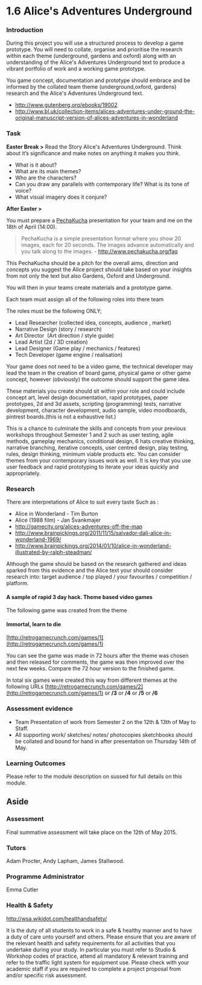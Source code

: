 # 1.6 Alice's Adventures Underground

### Introduction 

During this project you will use a structured process to develop a game prototype. You will need to collate, organise and prioritise the research within each theme (underground, gardens and oxford) along with an understanding of the Alice's Adventures Underground text to produce a vibrant portfolio of work and a working game prototype.

You game concept, documentation and prototype should embrace and be informed by the collated team theme (underground,oxford, gardens) research and the Alice's Adventures Underground text.

- http://www.gutenberg.org/ebooks/19002
- http://www.bl.uk/collection-items/alices-adventures-under-ground-the-original-manuscript-version-of-alices-adventures-in-wonderland


### Task  

**Easter Break >**  Read the Story Alice's Adventures Underground. Think about it’s significance and make notes on anything it makes you think. 

- What is it about? 
- What are its main themes? 
- Who are the characters? 
- Can you draw any parallels with contemporary life? What is its tone of voice? 
- What visual imagery does it conjure?

**After Easter >** 

You must prepare a [PechaKucha](http://www.pechakucha.org/faq) presentation for your team and me on the 18th of April (14:00). 

> PechaKucha is a simple presentation format where you show 20 images, each for 20 seconds. The images advance automatically and you talk along to the images. - http://www.pechakucha.org/faq

This PechaKucha should be a pitch for the overall aims, direction and concepts you suggest the Alice project should take based on your insights from not only the text but also Gardens, Oxford and Underground.

You will then in your teams create materials and a prototype game. 

Each team must assign all of the following roles into there team

The roles must be the following ONLY;

- Lead Researcher (collected idea, concepts, audience , market)
- Narrative Design (story / research)
- Art Director  (Art direction / style guide)
- Lead Artist (2d / 3D creation)
- Lead Designer (Game play / mechanics / features)
- Tech Developer (game engine / realisation)


Your game does not need to be a video game, the technical developer may lead the team in the creation of board game, physical game or other game concept, however (obviously) the outcome should support the game idea.

These materials you create should sit within your role and could include concept art, level design documentation, rapid prototypes, paper prototypes, 2d and 3d assets, scripting (programming) tests, narrative development, character development, audio sample, video moodboards, pintrest boards.(this is not a exhaustive list.)

This is a chance to culminate the skills and concepts from your previous workshops throughout Semester 1 and 2 such as user testing, agile methods, gameplay mechanics,  conditional design, 6 hats creative thinking, narrative branching, iterative concepts, user centred design, play testing, rules, design thinking, minimum viable products etc. You can consider themes from your contemporary issues work as well.  It is key that you use user feedback and rapid prototyping to iterate your ideas quickly and appropriately.

### Research
There are interpretations of Alice to suit every taste
Such as :
 - Alice in Wonderland - Tim Burton
- Alice (1988 film) -  Jan Švankmajer
 - http://gamecity.org/alices-adventures-off-the-map
 - http://www.brainpickings.org/2011/11/15/salvador-dali-alice-in-wonderland-1969/
 -  http://www.brainpickings.org/2014/01/10/alice-in-wonderland-illustrated-by-ralph-steadman/

Although the game should be based on the research gathered and ideas sparked from this evidence and the Alice text your should consider research into: target audience / top played / your favourites / competition / platform.

#### A sample of rapid 3 day hack. Theme based video games

The following game was created from the theme
#### **Immortal, learn to die** 
[http://retrogamecrunch.com/games/1](http://retrogamecrunch.com/games/1)

You can see the game was made in 72 hours after the theme was chosen and then released for comments, the game was then improved over the next few weeks. Compare the 72 hour version to the finished game.

In total six games were created this way from different themes at the following URLs
[http://retrogamecrunch.com/games/2](http://retrogamecrunch.com/games/1)   or  **/3**  or  **/4** or  **/5** or  **/6**

### Assessment evidence
 
 - Team Presentation of work from Semester 2 on the 12th & 13th of May to Staff.
 - All supporting work/ sketches/ notes/ photocopies sketchbooks should be collated and bound for hand in after presentation on Thursday 14th of May.

### Learning Outcomes
Please refer to the module description on sussed for full details on this module.

## Aside
 
### Assessment 
Final summative assessment will take place on the 12th of May 2015. 

### Tutors
Adam Procter, Andy Lapham, James Stallwood.

### Programme Administrator 
Emma Cutler 

### Health & Safety
http://wsa.wikidot.com/healthandsafety/

It is the duty of all students to work in a safe & healthy manner and to have a duty of care unto yourself and others. Please ensure that you are aware of the relevant health and safety requirements for all activities that you undertake during your study. In particular you must refer to Studio & Workshop codes of practice, attend all mandatory & relevant training and refer to the traffic light system for equipment use. Please check with your academic staff if you are required to complete a project proposal from and/or specific risk assessment.

